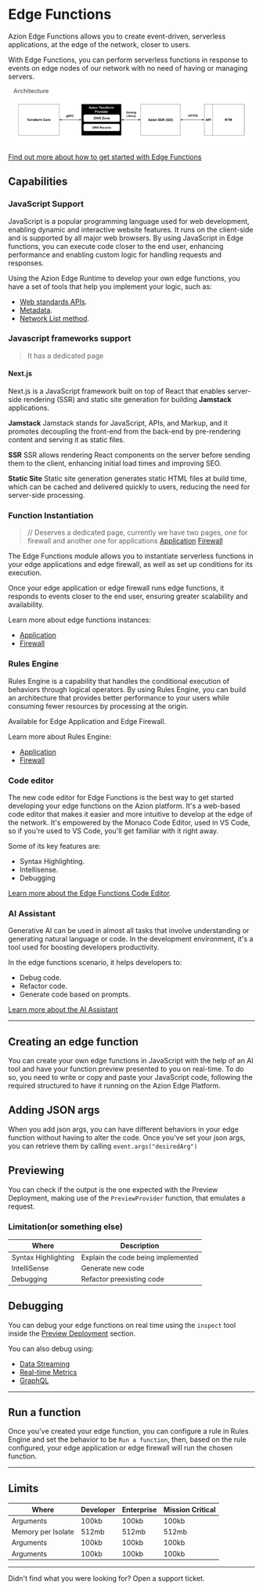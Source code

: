# Edge Functions

Azion Edge Functions allows you to create event-driven, serverless applications, at the edge of the network, closer to users.

With Edge Functions, you can perform serverless functions in response to events on edge nodes of our network with no need of having or managing servers.

![imagem como o Edge Functions funciona](./arch.png)

[Find out more about how to get started with Edge Functions](...)

## Capabilities

### JavaScript Support

JavaScript is a popular programming language used for web development, enabling dynamic and interactive website features. It runs on the client-side and is supported by all major web browsers. By using JavaScript in Edge functions, you can execute code closer to the end user, enhancing performance and enabling custom logic for handling requests and responses.

Using the Azion Edge Runtime to develop your own edge functions, you have a set of tools that help you implement your logic, such as:

- [Web standards APIs](https://www.azion.com/en/documentation/products/edge-application/edge-functions/runtime-apis/javascript/).
- [Metadata](https://www.azion.com/en/documentation/products/edge-application/edge-functions/runtime/api-reference/metadata/).
- [Network List method](https://www.azion.com/en/documentation/products/edge-application/edge-functions/runtime/api-reference/network-list/).

### Javascript frameworks support
>It has a dedicated page

#### Next.js

Next.js is a JavaScript framework built on top of React that enables server-side rendering (SSR) and static site generation for building **Jamstack** applications.

**Jamstack**
Jamstack stands for JavaScript, APIs, and Markup, and it promotes decoupling the front-end from the back-end by pre-rendering content and serving it as static files.

**SSR**
SSR allows rendering React components on the server before sending them to the client, enhancing initial load times and improving SEO.

**Static Site**
Static site generation generates static HTML files at build time, which can be cached and delivered quickly to users, reducing the need for server-side processing.

### Function Instantiation
> // Deserves a dedicated page, currently we have two pages, one for firewall and another one for applications 
[Application](https://www.azion.com/en/documentation/products/edge-application/edge-functions-instances/)
[Firewall](https://www.azion.com/en/documentation/products/edge-firewall/edge-functions-instances/)

The Edge Functions module allows you to instantiate serverless functions in your edge applications and edge firewall, as well as set up conditions for its execution.

Once your edge application or edge firewall runs edge functions, it responds to events closer to the end user, ensuring greater scalability and availability.

Learn more about edge functions instances:

- [Application](https://www.azion.com/en/documentation/products/edge-application/edge-functions-instances/)
- [Firewall](https://www.azion.com/en/documentation/products/edge-firewall/edge-functions-instances/)


### Rules Engine

Rules Engine is a capability that handles the conditional execution of behaviors through logical operators. By using Rules Engine, you can build an architecture that provides better performance to your users while consuming fewer resources by processing at the origin.

Available for Edge Application and Edge Firewall.

Learn more about Rules Engine: 

- [Application](https://www.azion.com/en/documentation/products/edge-application/edge-functions-instances/)
- [Firewall](https://www.azion.com/en/documentation/products/edge-firewall/edge-functions-instances/)

### Code editor

The new code editor for Edge Functions is the best way to get started developing your edge functions on the Azion platform. It's a web-based code editor that makes it easier and more intuitive to develop at the edge of the network. It's empowered by the Monaco Code Editor, used in VS Code, so if you're used to VS Code, you'll get familiar with it right away.

Some of its key features are:

- Syntax Highlighting.
- Intellisense.
- Debugging

[Learn more about the Edge Functions Code Editor](https://www.azion.com/en/documentation/products/edge-application/edge-functions/runtime-api/code-editor/).

### AI Assistant

Generative AI can be used in almost all tasks that involve understanding or generating natural language or code. In the development environment, it's a tool used for boosting developers productivity.

In the edge functions scenario, it helps developers to:

- Debug code.
- Refactor code.
- Generate code based on prompts.

[Learn more about the AI Assistant](https://www.azion.com/en/documentation/products/edge-application/edge-functions/runtime-api/ai-integration/)

---

## Creating an edge function

You can create your own edge functions in JavaScript with the help of an AI tool and have your function preview presented to you on real-time. To do so, you need to write or copy and paste your JavaScript code, following the required structured to have it running on the Azion Edge Platform.

## Adding JSON args

When you add json args, you can have different behaviors in your edge function without having to alter the code. Once you've set your json args, you can retrieve them by calling `event.args("desiredArg")`

## Previewing

You can check if the output is the one expected with the Preview Deployment, making use of the `PreviewProvider` function, that emulates a request.

### Limitation(or something else)

| Where | Description |
| - | - |
| Syntax Highlighting | Explain the code being implemented |
| IntelliSense | Generate new code |
| Debugging |  Refactor preexisting code |

## Debugging

You can debug your edge functions on real time using the `inspect` tool inside the [Preview Deployment](https://www.azion.com/en/documentation/products/edge-application/edge-functions/runtime-api/preview-deployment/) section.

You can also debug using:

- [Data Streaming]()
- [Real-time Metrics]()
- [GraphQL]()

--- 
## Run a function

Once you've created your edge function, you can configure a rule in Rules Engine and set the behavior to be `Run a function`, then, based on the rule configured, your edge application or edge firewall will run the chosen function.

---

## Limits

| Where | Developer | Enterprise | Mission Critical| 
| - | - | - | - |
| Arguments | 100kb | 100kb | 100kb |
| Memory per Isolate | 512mb | 512mb | 512mb |
| Arguments | 100kb | 100kb | 100kb |
| Arguments | 100kb | 100kb | 100kb |
---

Didn't find what you were looking for? Open a support ticket.
